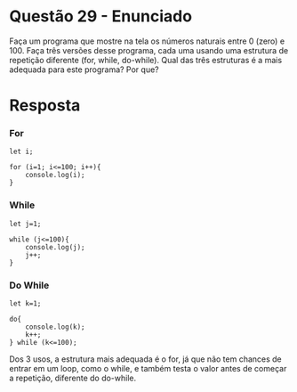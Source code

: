 # **Questão 29 - Enunciado**
Faça um programa que mostre na tela os números naturais entre 0 (zero) e 100. Faça três versões desse programa, 
cada uma usando uma estrutura de repetição diferente (for, while, do-while). Qual das três estruturas é a mais 
adequada para este programa? Por que?

# **Resposta**
### For
```
let i;

for (i=1; i<=100; i++){
    console.log(i);
}
```

### While
```
let j=1; 

while (j<=100){
    console.log(j);
    j++;
}
```

### Do While
```
let k=1;

do{
    console.log(k);
    k++;
} while (k<=100);
```

Dos 3 usos, a estrutura mais adequada é o for, já que não tem chances de entrar em um loop, como o while, 
e também testa o valor antes de começar a repetição, diferente do do-while.
